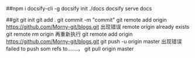 ##npm i docsify-cli -g
docsify init ./docs
docsify serve docs


##git
git init
git add .
git commit -m "commit"
git remote add origin https://github.com/Morny-git/blogs.git
出现错误 remote origin already exists
 git remote rm origin
再重新执行
git remote add origin https://github.com/Morny-git/blogs.git
git push -u origin master
出现错误 failed to push som refs to…….，
git pull origin master
